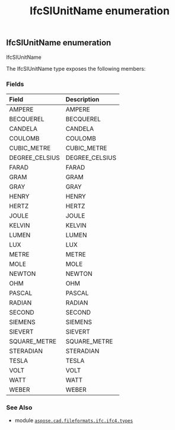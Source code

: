 ﻿---
title: IfcSIUnitName enumeration
second_title: Aspose.CAD for Python via .NET API References
description: 
type: docs
weight: 3440
url: /python-net/aspose.cad.fileformats.ifc.ifc4.types/ifcsiunitname/
is_root: false
---

## IfcSIUnitName enumeration

IfcSIUnitName



The IfcSIUnitName type exposes the following members:

### Fields
| Field | Description |
| :- | :- |
| AMPERE | AMPERE |
| BECQUEREL | BECQUEREL |
| CANDELA | CANDELA |
| COULOMB | COULOMB |
| CUBIC_METRE | CUBIC_METRE |
| DEGREE_CELSIUS | DEGREE_CELSIUS |
| FARAD | FARAD |
| GRAM | GRAM |
| GRAY | GRAY |
| HENRY | HENRY |
| HERTZ | HERTZ |
| JOULE | JOULE |
| KELVIN | KELVIN |
| LUMEN | LUMEN |
| LUX | LUX |
| METRE | METRE |
| MOLE | MOLE |
| NEWTON | NEWTON |
| OHM | OHM |
| PASCAL | PASCAL |
| RADIAN | RADIAN |
| SECOND | SECOND |
| SIEMENS | SIEMENS |
| SIEVERT | SIEVERT |
| SQUARE_METRE | SQUARE_METRE |
| STERADIAN | STERADIAN |
| TESLA | TESLA |
| VOLT | VOLT |
| WATT | WATT |
| WEBER | WEBER |



### See Also
* module [`aspose.cad.fileformats.ifc.ifc4.types`](..)

